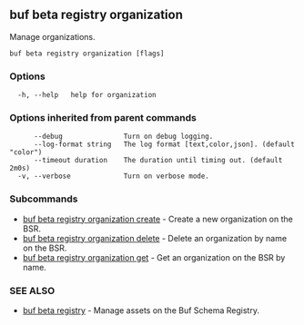 ## buf beta registry organization

Manage organizations.

```
buf beta registry organization [flags]
```

### Options

```
  -h, --help   help for organization
```

### Options inherited from parent commands

```
      --debug               Turn on debug logging.
      --log-format string   The log format [text,color,json]. (default "color")
      --timeout duration    The duration until timing out. (default 2m0s)
  -v, --verbose             Turn on verbose mode.
```

### Subcommands

* [buf beta registry organization create](buf-beta-registry-organization-create.md)	 - Create a new organization on the BSR.
* [buf beta registry organization delete](buf-beta-registry-organization-delete.md)	 - Delete an organization by name on the BSR.
* [buf beta registry organization get](buf-beta-registry-organization-get.md)	 - Get an organization on the BSR by name.

### SEE ALSO

* [buf beta registry](buf-beta-registry.md)	 - Manage assets on the Buf Schema Registry.
